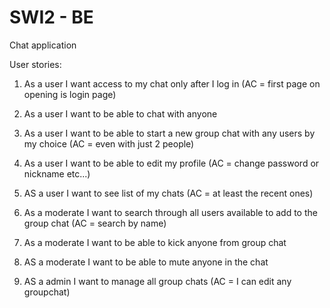# SWI2 - BE
Chat application

User stories:
1. As a user I want access to my chat only after I log in (AC = first page on opening is login page)
2. As a user I want to be able to chat with anyone
3. As a user I want to be able to start a new group chat with any users by my choice (AC = even with just 2 people)
4. As a user I want to be able to edit my profile (AC = change password or nickname etc...)
5. AS a user I want to see list of my chats (AC = at least the recent ones)

6. As a moderate I want to search through all users available to add to the group chat (AC = search by name)
7. As a moderate I want to be able to kick anyone from group chat
8. AS a moderate I want to be able to mute anyone in the chat
9. AS a admin I want to manage all group chats (AC = I can edit any groupchat)
